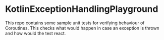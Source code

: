 # KotlinExceptionHandlingPlayground

This repo contains some sample unit tests for verifying behaviour of Coroutines.
This checks what would happen in case an exception is thrown and how would the test react.